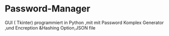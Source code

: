 # Password-Manager
GUI ( Tkinter) programmiert in Python ,mit  mit Password Komplex Generator ,und Encreption &Hashing Option,JSON file
